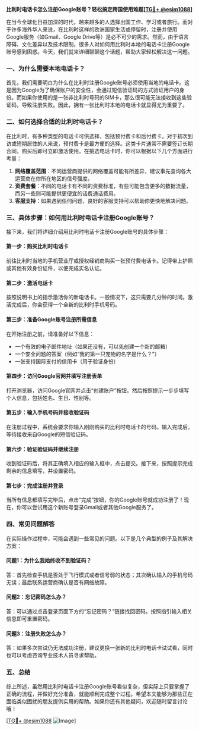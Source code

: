 **比利时电话卡怎么注册Google账号？轻松搞定跨国使用难题[[TG💪+ @esim1088](https://t.me/s/esim1088)]**

在当今全球化日益加深的时代，越来越多的人选择出国工作、学习或者旅行。而对于许多海外华人来说，在比利时这样的欧洲国家生活或停留时，注册并使用Google服务（如Gmail、Google Drive等）是必不可少的需求。然而，由于语言障碍、文化差异以及技术限制，很多人对如何用比利时本地的电话卡注册Google账号感到困惑。今天，我们就来详细聊聊这个话题，帮助大家轻松解决这一问题。

### 一、为什么需要本地电话卡？

首先，我们需要明白为什么在比利时注册Google账号必须使用当地的电话卡。这是因为Google为了确保账户的安全性，会通过短信验证码的方式验证用户的身份。而如果你使用的是一张非比利时号码的SIM卡，那么很可能无法接收到这些验证码，导致注册失败。因此，拥有一张比利时本地的电话卡就显得尤为重要了。

### 二、如何选择合适的比利时电话卡？

在比利时，有多种类型的电话卡可供选择，包括预付费卡和后付费卡。对于初次到访或短期居住的人来说，预付费卡是最方便的选择。这类卡片通常不需要签订长期合同，购买后即可立即激活使用。在挑选电话卡时，你可以根据以下几个方面进行考量：

1. **网络覆盖范围**：不同运营商提供的网络覆盖可能有所差异，建议事先查询各大运营商在你所在地区的信号强度。
2. **资费套餐**：不同的电话卡有不同的资费标准，有些可能包含更多的数据流量，而另一些则可能提供更便宜的话费通话费用。
3. **客服支持**：如果遇到任何问题，良好的客服支持可以帮助你更快地解决问题。

### 三、具体步骤：如何用比利时电话卡注册Google账号？

接下来，我们将详细介绍用比利时电话卡注册Google账号的具体步骤：

#### 第一步：购买比利时电话卡

前往比利时当地的手机营业厅或授权经销商购买一张预付费电话卡。记得带上护照或其他有效身份证件，以便完成实名认证。

#### 第二步：激活电话卡

按照说明书上的指示激活你的新电话卡。一般情况下，这只需要几分钟的时间。激活完成后，你会获得一个全新的比利时手机号码。

#### 第三步：准备Google账号注册所需信息

在开始注册之前，请准备好以下信息：
- 一个有效的电子邮件地址（如果还没有，可以先创建一个新的邮箱）
- 一个安全问题的答案（例如“我的第一只宠物的名字是什么？”）
- 一张支持国际支付的信用卡（用于验证身份）

#### 第四步：访问Google官网并填写注册表单

打开浏览器，访问Google官网并点击“创建账户”按钮。然后按照提示一步步填写个人信息，包括姓名、生日、性别等。

#### 第五步：输入手机号码并接收验证码

在注册过程中，系统会要求你输入刚刚购买的比利时电话卡的号码。输入完成后，等待接收来自Google的短信验证码。

#### 第六步：验证验证码并继续注册

收到验证码后，将其正确填入相应的输入框中，点击提交。接下来，按照提示完成剩余的信息填写，并设置密码。

#### 第七步：完成注册并登录

当所有信息都填写完毕后，点击“完成”按钮，你的Google账号就成功注册了！现在，你可以尝试用这个新账号登录Gmail或者其他Google服务了。

### 四、常见问题解答

在实际操作过程中，可能会遇到一些常见的问题。以下是几个典型的例子及其解决方案：

#### 问题1：为什么我始终收不到验证码？

答：首先检查手机是否处于飞行模式或者信号弱的状态；其次确认输入的手机号码无误；最后联系运营商确认是否有网络故障。

#### 问题2：忘记密码怎么办？

答：可以通过点击登录页面下方的“忘记密码？”链接找回密码。按照指引输入相关信息即可重置密码。

#### 问题3：注册失败怎么办？

答：如果多次尝试仍无法成功注册，建议更换一张新的比利时电话卡试试看，同时也可以考虑咨询专业技术人员寻求帮助。

### 五、总结

综上所述，虽然用比利时电话卡注册Google账号看似复杂，但实际上只要掌握了正确的流程，并做好充分准备，就能顺利完成整个过程。希望本文能够为那些正在面临类似困扰的朋友提供实用的帮助。如果你还有其他疑问，欢迎随时留言讨论哦！

[[TG💪+ @esim1088](https://t.me/s/esim1088) ![Image](https://i.postimg.cc/4NQfJmqS/Snipaste-2025-05-13-00-14-12.png)]